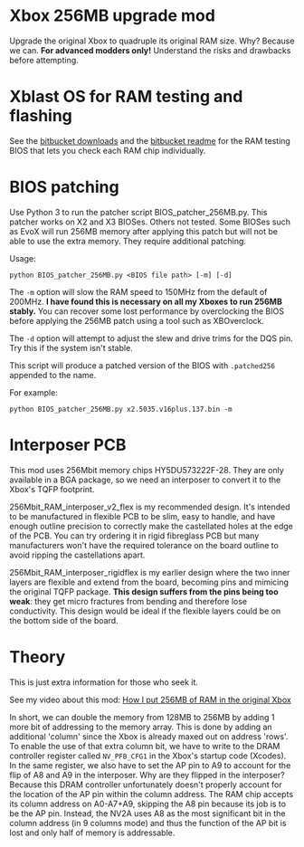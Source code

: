 # Xbox 256MB upgrade mod

Upgrade the original Xbox to quadruple its original RAM size. Why? Because we can. **For advanced modders only!** Understand the risks and drawbacks before attempting.

# Xblast OS for RAM testing and flashing

See the [bitbucket downloads](https://bitbucket.org/prehistoricman/lpcmod_os/downloads/) and the [bitbucket readme](https://bitbucket.org/prehistoricman/lpcmod_os/src/master/README.md) for the RAM testing BIOS that lets you check each RAM chip individually.

# BIOS patching

Use Python 3 to run the patcher script BIOS_patcher_256MB.py. This patcher works on X2 and X3 BIOSes. Others not tested. Some BIOSes such as EvoX will run 256MB memory after applying this patch but will not be able to use the extra memory. They require additional patching.

Usage:

    python BIOS_patcher_256MB.py <BIOS file path> [-m] [-d]

The `-m` option will slow the RAM speed to 150MHz from the default of 200MHz. **I have found this is necessary on all my Xboxes to run 256MB stably.** You can recover some lost performance by overclocking the BIOS before applying the 256MB patch using a tool such as XBOverclock.

The `-d` option will attempt to adjust the slew and drive trims for the DQS pin. Try this if the system isn't stable.

This script will produce a patched version of the BIOS with `.patched256` appended to the name.

For example:

    python BIOS_patcher_256MB.py x2.5035.v16plus.137.bin -m

# Interposer PCB

This mod uses 256Mbit memory chips HY5DU573222F-28. They are only available in a BGA package, so we need an interposer to convert it to the Xbox's TQFP footprint.

256Mbit_RAM_interposer_v2_flex is my recommended design. It's intended to be manufactured in flexible PCB to be slim, easy to handle, and have enough outline precision to correctly make the castellated holes at the edge of the PCB. You can try ordering it in rigid fibreglass PCB but many manufacturers won't have the required tolerance on the board outline to avoid ripping the castellations apart.

256Mbit_RAM_interposer_rigidflex is my earlier design where the two inner layers are flexible and extend from the board, becoming pins and mimicing the original TQFP package. **This design suffers from the pins being too weak**: they get micro fractures from bending and therefore lose conductivity. This design would be ideal if the flexible layers could be on the bottom side of the board.

# Theory

This is just extra information for those who seek it.

See my video about this mod: [How I put 256MB of RAM in the original Xbox](https://www.youtube.com/watch?v=1idSEhUT4PM)

In short, we can double the memory from 128MB to 256MB by adding 1 more bit of addressing to the memory array. This is done by adding an additional 'column' since the Xbox is already maxed out on address 'rows'. To enable the use of that extra column bit, we have to write to the DRAM controller register called `NV_PFB_CFG1` in the Xbox's startup code (Xcodes). In the same register, we also have to set the AP pin to A9 to account for the flip of A8 and A9 in the interposer. Why are they flipped in the interposer? Because this DRAM controller unfortunately doesn't properly account for the location of the AP pin within the column address. The RAM chip accepts its column address on A0-A7+A9, skipping the A8 pin because its job is to be the AP pin. Instead, the NV2A uses A8 as the most significant bit in the column address (in 9 columns mode) and thus the function of the AP bit is lost and only half of memory is addressable.
